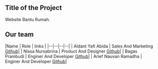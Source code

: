 ## Title of the Project 

Website Bantu Rumah.

## Our team
|Name  | Role  | links |
|--|--|--|--|
| Aldant Yafi Abida | Sales And Marketing [Github](https://github.com/aldant27)|
| Nissa Nursabrina | Product And Designer [Github](https://github.com/nissanursabrina)|
| Bagas Prambudi | Enginer And Developer [Github](https://github.com/bagasprambudi)|
| Arief Nauvan Ramadha | Enginer And Developer [Github](https://github.com/arvandha121)|